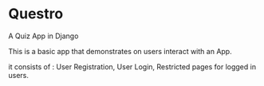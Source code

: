 # Questro
 A Quiz App in Django


This is a basic app that demonstrates on users interact with an App.

it consists of :
User Registration,
User Login,
Restricted pages for logged in users.

